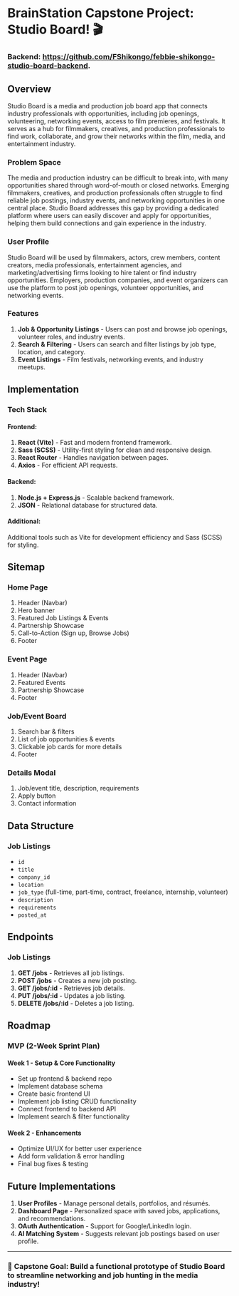 # BrainStation Capstone Project: Studio Board! 🎬

### Backend: https://github.com/FShikongo/febbie-shikongo-studio-board-backend.

## Overview

Studio Board is a media and production job board app that connects industry professionals with opportunities, including job openings, volunteering, networking events, access to film premieres, and festivals. It serves as a hub for filmmakers, creatives, and production professionals to find work, collaborate, and grow their networks within the film, media, and entertainment industry.

### Problem Space

The media and production industry can be difficult to break into, with many opportunities shared through word-of-mouth or closed networks. Emerging filmmakers, creatives, and production professionals often struggle to find reliable job postings, industry events, and networking opportunities in one central place. Studio Board addresses this gap by providing a dedicated platform where users can easily discover and apply for opportunities, helping them build connections and gain experience in the industry.

### User Profile

Studio Board will be used by filmmakers, actors, crew members, content creators, media professionals, entertainment agencies, and marketing/advertising firms looking to hire talent or find industry opportunities. Employers, production companies, and event organizers can use the platform to post job openings, volunteer opportunities, and networking events.

### Features

1. **Job & Opportunity Listings** - Users can post and browse job openings, volunteer roles, and industry events.
2. **Search & Filtering** - Users can search and filter listings by job type, location, and category.
3. **Event Listings** - Film festivals, networking events, and industry meetups.


## Implementation

### Tech Stack

#### **Frontend:**

1. **React (Vite)** - Fast and modern frontend framework.
2. **Sass (SCSS)** - Utility-first styling for clean and responsive design.
3. **React Router** - Handles navigation between pages.
4. **Axios** - For efficient API requests.

#### **Backend:**

1. **Node.js + Express.js** - Scalable backend framework.
2. **JSON** - Relational database for structured data.

#### **Additional:**

Additional tools such as Vite for development efficiency and Sass (SCSS) for styling.

## Sitemap

### **Home Page**

1. Header (Navbar)
2. Hero banner
3. Featured Job Listings & Events
4. Partnership Showcase
5. Call-to-Action (Sign up, Browse Jobs)
6. Footer
   
### **Event Page**

1. Header (Navbar)
2. Featured Events
3. Partnership Showcase
4. Footer

### **Job/Event Board**

1. Search bar & filters
2. List of job opportunities & events
3. Clickable job cards for more details
4. Footer

### **Details Modal**

1. Job/event title, description, requirements
2. Apply button
3. Contact information

   

## Data Structure

### **Job Listings**

- `id`
- `title`
- `company_id`
- `location`
- `job_type` (full-time, part-time, contract, freelance, internship, volunteer)
- `description`
- `requirements`
- `posted_at`

## Endpoints

### **Job Listings**

1. **GET /jobs** - Retrieves all job listings.
2. **POST /jobs** - Creates a new job posting.
3. **GET /jobs/:id** - Retrieves job details.
4. **PUT /jobs/:id** - Updates a job listing.
5. **DELETE /jobs/:id** - Deletes a job listing.

## Roadmap

### **MVP (2-Week Sprint Plan)**

#### **Week 1 - Setup & Core Functionality**

- Set up frontend & backend repo
- Implement database schema
- Create basic frontend UI
- Implement job listing CRUD functionality
- Connect frontend to backend API
- Implement search & filter functionality

#### **Week 2 - Enhancements**

- Optimize UI/UX for better user experience
- Add form validation & error handling
- Final bug fixes & testing

## Future Implementations

1. **User Profiles** - Manage personal details, portfolios, and résumés.
2. **Dashboard Page** - Personalized space with saved jobs, applications, and recommendations.
3. **OAuth Authentication** - Support for Google/LinkedIn login. 
4. **AI Matching System** - Suggests relevant job postings based on user profile.

---

### 🚀 **Capstone Goal:** Build a functional prototype of Studio Board to streamline networking and job hunting in the media industry!
